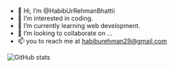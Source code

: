 - 👋 Hi, I’m @HabibUrRehmanBhattii
- 👀 I’m interested in coding.
- 🌱 I’m currently learning web development.
- 💞️ I’m looking to collaborate on ...
- 📫 you to reach me at habiburehman29@gmail.com

![GitHub stats](https://github-readme-stats.vercel.app/api?username=HabibUrRehmanBhattii)
<!---
HabibUrRehmanBhattii/HabibUrRehmanBhattii is a ✨ special ✨ repository because its `README.md` (this file) appears on your GitHub profile.
You can click the Preview link to take a look at your changes.
--->
